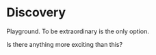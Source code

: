# Discovery
Playground.
To be extraordinary is the only option.

Is there anything more exciting than this?
